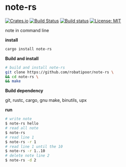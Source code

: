 # note-rs
[![Crates.io](https://img.shields.io/crates/v/pf.svg?style=plastic)](http://crates.io/crates/note-rs)
[![Build Status](https://travis-ci.org/robatipoor/note-rs.svg?branch=master)](https://travis-ci.org/robatipoor/note-rs)
[![Build status](https://ci.appveyor.com/api/projects/status/fqepq90uodd1muq6?svg=true)](https://ci.appveyor.com/project/robatipoor/note-rs)
[![License: MIT](https://img.shields.io/badge/license-MIT-blue.svg)](LICENSE)

note in command line


**install**

```sh
cargo install note-rs
```

**Build and install**

```sh
# build and install note-rs 
git clone https://github.com/robatipoor/note-rs \
&& cd note-rs \
&& make 
```

**Build dependency**

git, rustc, cargo, gnu make, binutils, upx

**run**

```sh
# write note 
$ note-rs hello 
# read all note 
$ note-rs 
# read line 1 
$ note-rs -r 1
# read line 1 until the 10
$ note-rs -r 1..10
# delete note line 2
$ note-rs -d 2 
```
